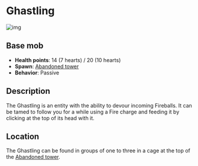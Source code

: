 # Ghastling
![img](https://static.miraheze.org/stardustlabswiki/1/14/Ghastling.png)
## Base mob
- **Health points**: 14 (7 hearts) / 20 (10 hearts)
- **Spawn**: [Abandoned tower](https://officiallysp.net/pokeywiki/Nether_Structures/abandonedtower.html)
- **Behavior**: Passive

## Description
The Ghastling is an entity with the ability to devour incoming Fireballs. It can be tamed to follow you for a while using a Fire charge and feeding it by clicking at the top of its head with it.

## Location
The Ghastling can be found in groups of one to three in a cage at the top of the [Abandoned tower](https://officiallysp.net/pokeywiki/Nether_Structures/abandonedtower.html).
